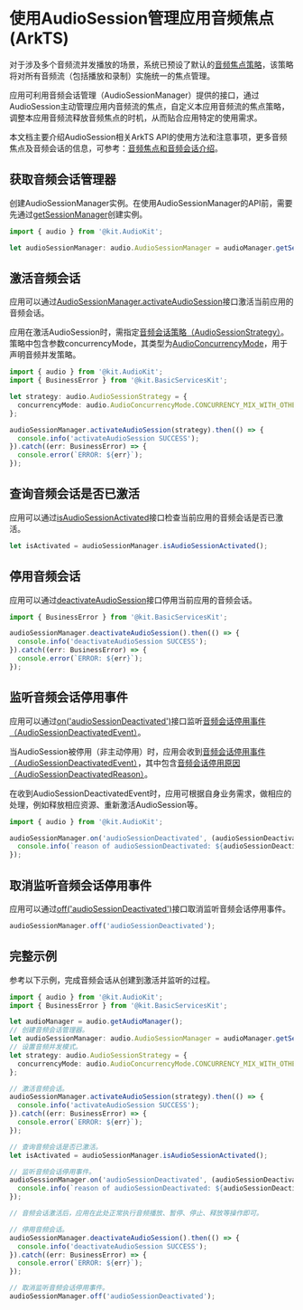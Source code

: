 # 使用AudioSession管理应用音频焦点(ArkTS)

对于涉及多个音频流并发播放的场景，系统已预设了默认的[音频焦点策略](audio-playback-concurrency.md#音频焦点策略)，该策略将对所有音频流（包括播放和录制）实施统一的焦点管理。

应用可利用音频会话管理（AudioSessionManager）提供的接口，通过AudioSession主动管理应用内音频流的焦点，自定义本应用音频流的焦点策略，调整本应用音频流释放音频焦点的时机，从而贴合应用特定的使用需求。

本文档主要介绍AudioSession相关ArkTS API的使用方法和注意事项，更多音频焦点及音频会话的信息，可参考：[音频焦点和音频会话介绍](audio-playback-concurrency.md)。

## 获取音频会话管理器

创建AudioSessionManager实例。在使用AudioSessionManager的API前，需要先通过[getSessionManager](../../reference/apis-audio-kit/arkts-apis-audio-AudioManager.md#getsessionmanager12)创建实例。

  ```ts
  import { audio } from '@kit.AudioKit';

  let audioSessionManager: audio.AudioSessionManager = audioManager.getSessionManager();
  ```

## 激活音频会话

应用可以通过[AudioSessionManager.activateAudioSession](../../reference/apis-audio-kit/arkts-apis-audio-AudioSessionManager.md#activateaudiosession12)接口激活当前应用的音频会话。

应用在激活AudioSession时，需指定[音频会话策略（AudioSessionStrategy）](audio-playback-concurrency.md#音频会话策略audiosessionstrategy)。策略中包含参数concurrencyMode，其类型为[AudioConcurrencyMode](../../reference/apis-audio-kit/arkts-apis-audio-e.md#audioconcurrencymode12)，用于声明音频并发策略。

  ```ts
  import { audio } from '@kit.AudioKit';
  import { BusinessError } from '@kit.BasicServicesKit';
  
  let strategy: audio.AudioSessionStrategy = {
    concurrencyMode: audio.AudioConcurrencyMode.CONCURRENCY_MIX_WITH_OTHERS
  };
  
  audioSessionManager.activateAudioSession(strategy).then(() => {
    console.info('activateAudioSession SUCCESS');
  }).catch((err: BusinessError) => {
    console.error(`ERROR: ${err}`);
  });
  ```

## 查询音频会话是否已激活

应用可以通过[isAudioSessionActivated](../../reference/apis-audio-kit/arkts-apis-audio-AudioSessionManager.md#isaudiosessionactivated12)接口检查当前应用的音频会话是否已激活。

  ```ts
  let isActivated = audioSessionManager.isAudioSessionActivated();
  ```

## 停用音频会话

应用可以通过[deactivateAudioSession](../../reference/apis-audio-kit/arkts-apis-audio-AudioSessionManager.md#deactivateaudiosession12)接口停用当前应用的音频会话。

  ```ts
  import { BusinessError } from '@kit.BasicServicesKit';
  
  audioSessionManager.deactivateAudioSession().then(() => {
    console.info('deactivateAudioSession SUCCESS');
  }).catch((err: BusinessError) => {
    console.error(`ERROR: ${err}`);
  });
  ```

## 监听音频会话停用事件

应用可以通过[on('audioSessionDeactivated')](../../reference/apis-audio-kit/arkts-apis-audio-AudioSessionManager.md#onaudiosessiondeactivated12)接口监听[音频会话停用事件（AudioSessionDeactivatedEvent）](../../reference/apis-audio-kit/arkts-apis-audio-i.md#audiosessiondeactivatedevent12)。

当AudioSession被停用（非主动停用）时，应用会收到[音频会话停用事件（AudioSessionDeactivatedEvent）](../../reference/apis-audio-kit/arkts-apis-audio-i.md#audiosessiondeactivatedevent12)，其中包含[音频会话停用原因（AudioSessionDeactivatedReason）](../../reference/apis-audio-kit/arkts-apis-audio-e.md#audiosessiondeactivatedreason12)。

在收到AudioSessionDeactivatedEvent时，应用可根据自身业务需求，做相应的处理，例如释放相应资源、重新激活AudioSession等。

  ```ts
  import { audio } from '@kit.AudioKit';

  audioSessionManager.on('audioSessionDeactivated', (audioSessionDeactivatedEvent: audio.AudioSessionDeactivatedEvent) => {
    console.info(`reason of audioSessionDeactivated: ${audioSessionDeactivatedEvent.reason} `);
  });
  ```

## 取消监听音频会话停用事件

应用可以通过[off('audioSessionDeactivated')](../../reference/apis-audio-kit/arkts-apis-audio-AudioSessionManager.md#offaudiosessiondeactivated12)接口取消监听音频会话停用事件。

  ```ts
  audioSessionManager.off('audioSessionDeactivated');
  ```

## 完整示例

参考以下示例，完成音频会话从创建到激活并监听的过程。

  ```ts
  import { audio } from '@kit.AudioKit';
  import { BusinessError } from '@kit.BasicServicesKit';

  let audioManager = audio.getAudioManager();
  // 创建音频会话管理器。
  let audioSessionManager: audio.AudioSessionManager = audioManager.getSessionManager();
  // 设置音频并发模式。
  let strategy: audio.AudioSessionStrategy = {
    concurrencyMode: audio.AudioConcurrencyMode.CONCURRENCY_MIX_WITH_OTHERS
  };

  // 激活音频会话。
  audioSessionManager.activateAudioSession(strategy).then(() => {
    console.info('activateAudioSession SUCCESS');
  }).catch((err: BusinessError) => {
    console.error(`ERROR: ${err}`);
  });

  // 查询音频会话是否已激活。
  let isActivated = audioSessionManager.isAudioSessionActivated();

  // 监听音频会话停用事件。
  audioSessionManager.on('audioSessionDeactivated', (audioSessionDeactivatedEvent: audio.AudioSessionDeactivatedEvent) => {
    console.info(`reason of audioSessionDeactivated: ${audioSessionDeactivatedEvent.reason} `);
  });

  // 音频会话激活后，应用在此处正常执行音频播放、暂停、停止、释放等操作即可。 

  // 停用音频会话。
  audioSessionManager.deactivateAudioSession().then(() => {
    console.info('deactivateAudioSession SUCCESS');
  }).catch((err: BusinessError) => {
    console.error(`ERROR: ${err}`);
  });

  // 取消监听音频会话停用事件。
  audioSessionManager.off('audioSessionDeactivated');
  ```
